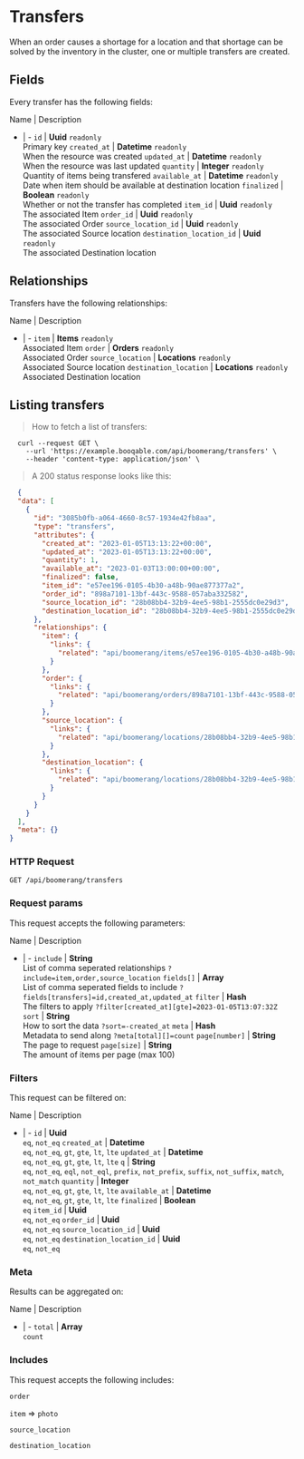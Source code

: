 # Transfers

When an order causes a shortage for a location and that shortage can be solved by the inventory in the cluster, one or multiple transfers are created.

## Fields
Every transfer has the following fields:

Name | Description
- | -
`id` | **Uuid** `readonly`<br>Primary key
`created_at` | **Datetime** `readonly`<br>When the resource was created
`updated_at` | **Datetime** `readonly`<br>When the resource was last updated
`quantity` | **Integer** `readonly`<br>Quantity of items being transfered
`available_at` | **Datetime** `readonly`<br>Date when item should be available at destination location
`finalized` | **Boolean** `readonly`<br>Whether or not the transfer has completed
`item_id` | **Uuid** `readonly`<br>The associated Item
`order_id` | **Uuid** `readonly`<br>The associated Order
`source_location_id` | **Uuid** `readonly`<br>The associated Source location
`destination_location_id` | **Uuid** `readonly`<br>The associated Destination location


## Relationships
Transfers have the following relationships:

Name | Description
- | -
`item` | **Items** `readonly`<br>Associated Item
`order` | **Orders** `readonly`<br>Associated Order
`source_location` | **Locations** `readonly`<br>Associated Source location
`destination_location` | **Locations** `readonly`<br>Associated Destination location


## Listing transfers



> How to fetch a list of transfers:

```shell
  curl --request GET \
    --url 'https://example.booqable.com/api/boomerang/transfers' \
    --header 'content-type: application/json' \
```

> A 200 status response looks like this:

```json
  {
  "data": [
    {
      "id": "3085b0fb-a064-4660-8c57-1934e42fb8aa",
      "type": "transfers",
      "attributes": {
        "created_at": "2023-01-05T13:13:22+00:00",
        "updated_at": "2023-01-05T13:13:22+00:00",
        "quantity": 1,
        "available_at": "2023-01-03T13:00:00+00:00",
        "finalized": false,
        "item_id": "e57ee196-0105-4b30-a48b-90ae877377a2",
        "order_id": "898a7101-13bf-443c-9588-057aba332582",
        "source_location_id": "28b08bb4-32b9-4ee5-98b1-2555dc0e29d3",
        "destination_location_id": "28b08bb4-32b9-4ee5-98b1-2555dc0e29d3"
      },
      "relationships": {
        "item": {
          "links": {
            "related": "api/boomerang/items/e57ee196-0105-4b30-a48b-90ae877377a2"
          }
        },
        "order": {
          "links": {
            "related": "api/boomerang/orders/898a7101-13bf-443c-9588-057aba332582"
          }
        },
        "source_location": {
          "links": {
            "related": "api/boomerang/locations/28b08bb4-32b9-4ee5-98b1-2555dc0e29d3"
          }
        },
        "destination_location": {
          "links": {
            "related": "api/boomerang/locations/28b08bb4-32b9-4ee5-98b1-2555dc0e29d3"
          }
        }
      }
    }
  ],
  "meta": {}
}
```

### HTTP Request

`GET /api/boomerang/transfers`

### Request params

This request accepts the following parameters:

Name | Description
- | -
`include` | **String** <br>List of comma seperated relationships `?include=item,order,source_location`
`fields[]` | **Array** <br>List of comma seperated fields to include `?fields[transfers]=id,created_at,updated_at`
`filter` | **Hash** <br>The filters to apply `?filter[created_at][gte]=2023-01-05T13:07:32Z`
`sort` | **String** <br>How to sort the data `?sort=-created_at`
`meta` | **Hash** <br>Metadata to send along `?meta[total][]=count`
`page[number]` | **String** <br>The page to request
`page[size]` | **String** <br>The amount of items per page (max 100)


### Filters

This request can be filtered on:

Name | Description
- | -
`id` | **Uuid** <br>`eq`, `not_eq`
`created_at` | **Datetime** <br>`eq`, `not_eq`, `gt`, `gte`, `lt`, `lte`
`updated_at` | **Datetime** <br>`eq`, `not_eq`, `gt`, `gte`, `lt`, `lte`
`q` | **String** <br>`eq`, `not_eq`, `eql`, `not_eql`, `prefix`, `not_prefix`, `suffix`, `not_suffix`, `match`, `not_match`
`quantity` | **Integer** <br>`eq`, `not_eq`, `gt`, `gte`, `lt`, `lte`
`available_at` | **Datetime** <br>`eq`, `not_eq`, `gt`, `gte`, `lt`, `lte`
`finalized` | **Boolean** <br>`eq`
`item_id` | **Uuid** <br>`eq`, `not_eq`
`order_id` | **Uuid** <br>`eq`, `not_eq`
`source_location_id` | **Uuid** <br>`eq`, `not_eq`
`destination_location_id` | **Uuid** <br>`eq`, `not_eq`


### Meta

Results can be aggregated on:

Name | Description
- | -
`total` | **Array** <br>`count`


### Includes

This request accepts the following includes:

`order`


`item` => 
`photo`




`source_location`


`destination_location`





